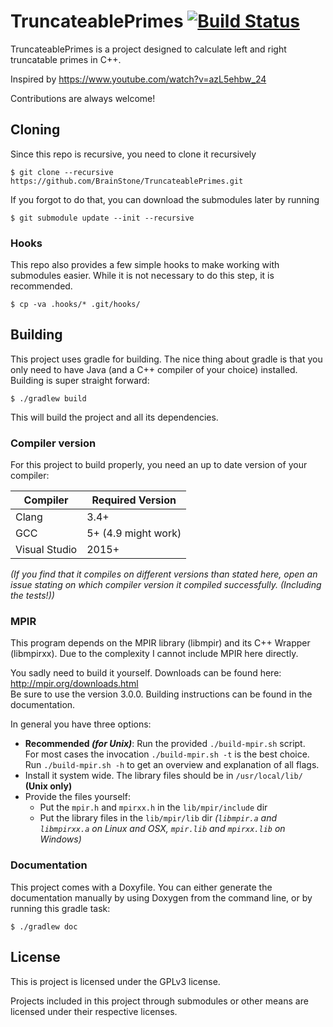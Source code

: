 # TruncateablePrimes [![Build Status](https://travis-ci.org/BrainStone/TruncateablePrimes.svg?branch=master)](https://travis-ci.org/BrainStone/TruncateablePrimes)

TruncateablePrimes is a project designed to calculate left and right truncatable primes in C++.

Inspired by https://www.youtube.com/watch?v=azL5ehbw_24

Contributions are always welcome!

## Cloning

Since this repo is recursive, you need to clone it recursively

    $ git clone --recursive https://github.com/BrainStone/TruncateablePrimes.git

If you forgot to do that, you can download the submodules later by running

    $ git submodule update --init --recursive

### Hooks

This repo also provides a few simple hooks to make working with submodules easier. While it is not necessary to do this step, it is recommended.

    $ cp -va .hooks/* .git/hooks/

## Building

This project uses gradle for building. The nice thing about gradle is that you only need to have Java (and a C++ compiler of your choice) installed.  
Building is super straight forward:

    $ ./gradlew build

This will build the project and all its dependencies.

### Compiler version

For this project to build properly, you need an up to date version of your compiler:

| Compiler | Required Version |
| --- | --- |
| Clang | 3.4+ |
| GCC | 5+ (4.9 might work) |
| Visual Studio | 2015+ |

*(If you find that it compiles on different versions than stated here, open an issue stating on which compiler version it compiled successfully. (Including the
tests!))*

### MPIR

This program depends on the MPIR library (libmpir) and its C++ Wrapper (libmpirxx). Due to the complexity I cannot include MPIR here directly.

You sadly need to build it yourself. Downloads can be found here: http://mpir.org/downloads.html  
Be sure to use the version 3.0.0. Building instructions can be found in the documentation.

In general you have three options:

- **Recommended *(for Unix)***: Run the provided `./build-mpir.sh` script.  
  For most cases the invocation `./build-mpir.sh -t` is the best choice.  
  Run `./build-mpir.sh -h` to get an overview and explanation of all flags.
- Install it system wide. The library files should be in `/usr/local/lib/` **(Unix only)**
- Provide the files yourself:
  - Put the `mpir.h` and `mpirxx.h` in the `lib/mpir/include` dir
  - Put the library files in the `lib/mpir/lib` dir *(`libmpir.a` and `libmpirxx.a` on Linux and OSX, `mpir.lib` and `mpirxx.lib` on Windows)*

### Documentation

This project comes with a Doxyfile. You can either generate the documentation manually by using Doxygen from the command line, or by running this gradle task:

    $ ./gradlew doc

## License

This is project is licensed under the GPLv3 license.

Projects included in this project through submodules or other means are licensed under their respective licenses.
